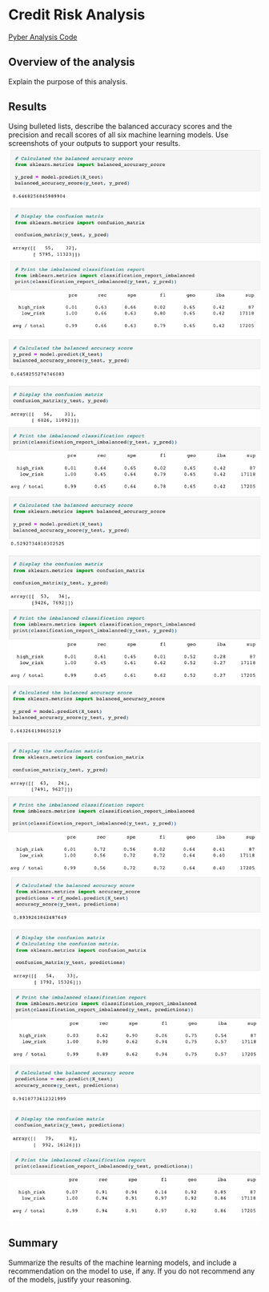 # Credit Risk Analysis
[Pyber Analysis Code](https://github.com/c-geisel/PyBer_Analysis/blob/main/PyBer_Challenge.ipynb)

## Overview of the analysis
Explain the purpose of this analysis.

## Results 
Using bulleted lists, describe the balanced accuracy scores and the precision and recall scores of all six machine learning models. Use screenshots of your outputs to support your results.
![Random_Oversampling.png](Practice/Images/Random_Oversampling.png)
![SMOTE_Oversampling.png](Practice/Images/SMOTE_Oversampling.png)
![Undersampling.png](Practice/Images/Undersampling.png)
![Combinations_Over_Under_Sampling.png](Practice/Images/Combinations_Over_Under_Sampling.png)
![Random_Forest.png](Practice/Images/Random_Forest.png)
![Easy_Ensemble.png](Practice/Images/Easy_Ensemble.png)

## Summary 
Summarize the results of the machine learning models, and include a recommendation on the model to use, if any. If you do not recommend any of the models, justify your reasoning.
